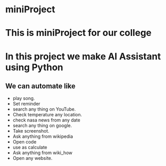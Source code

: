 # miniProject
# This is miniProject for our college
# In this  project we make AI Assistant using Python
<h2>We can automate like</h2>
<ul>
<li>play song.</li>
<li>Set reminder</li>
<li>search any thing on YouTube.</li>
<li>Check temperature any location.</li>
 <li>check nasa news from any date</li>
<li>search any thing on google.</li>
<li>Take screenshot.</li>
<li>Ask anything from wikipedia</li>
<li>Open code</li>
<li>use as calculate</li>
<li>Ask anything from wiki_how</li>
<li>Open any website.</li>
</ul>
